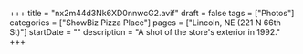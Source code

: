 +++
title = "nx2m44d3Nk6XD0nnwcG2.avif"
draft = false
tags = ["Photos"]
categories = ["ShowBiz Pizza Place"]
pages = ["Lincoln, NE (221 N 66th St)"]
startDate = ""
description = "A shot of the store's exterior in 1992."
+++
